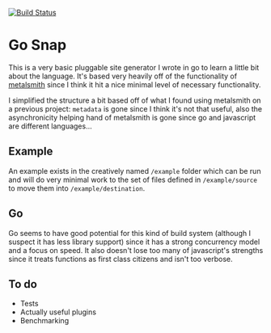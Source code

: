 [![Build Status](https://travis-ci.org/caeost/gosnap.svg?branch=master)](https://travis-ci.org/caeost/gosnap)

# Go Snap

This is a very basic pluggable site generator I wrote in go to learn a little bit about the language. It's based very heavily off of the functionality of [metalsmith](http://metalsmith.io) since I think it hit a nice minimal level of necessary functionality.

I simplified the structure a bit based off of what I found using metalsmith on a previous project: `metadata` is gone since I think it's not that useful, also the asynchronicity helping hand of metalsmith is gone since go and javascript are different languages...

## Example

An example exists in the creatively named `/example` folder which can be run and will do very minimal work to the set of files defined in `/example/source` to move them into `/example/destination`. 

## Go

Go seems to have good potential for this kind of build system (although I suspect it has less library support) since it has a strong concurrency model and a focus on speed. It also doesn't lose too many of javascript's strengths since it treats functions as first class citizens and isn't too verbose. 

## To do

* Tests
* Actually useful plugins
* Benchmarking
